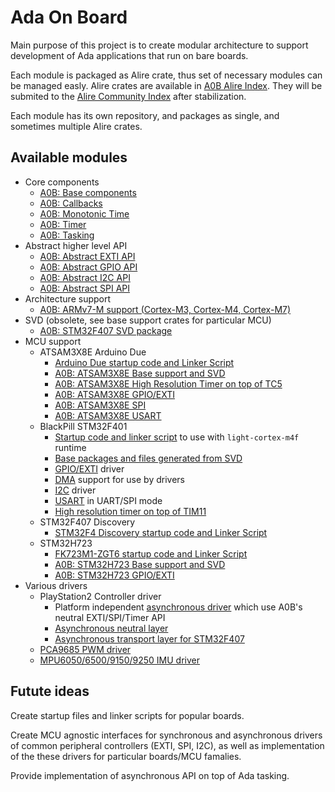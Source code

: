 # Ada On Board

Main purpose of this project is to create modular architecture to support
development of Ada applications that run on bare boards.

Each module is packaged as Alire crate, thus set of necessary modules can be managed easly. Alire crates are available in [A0B Alire Index](https://github.com/godunko/a0b-alire-index). They will be submited to the [Alire Community Index](https://github.com/alire-project/alire-index) after stabilization.

Each module has its own repository, and packages as single, and sometimes multiple Alire crates.

## Available modules

 * Core components
   * [A0B: Base components](https://github.com/godunko/a0b-base)
   * [A0B: Callbacks](https://github.com/godunko/a0b-callbacks)
   * [A0B: Monotonic Time](https://github.com/godunko/a0b-time)
   * [A0B: Timer](https://github.com/godunko/a0b-timer)
   * [A0B: Tasking](https://github.com/godunko/a0b-tasking)
 * Abstract higher level API
   * [A0B: Abstract EXTI API](https://github.com/godunko/a0b-exti)
   * [A0B: Abstract GPIO API](https://github.com/godunko/a0b-gpio)
   * [A0B: Abstract I2C API](https://github.com/godunko/a0b-i2c)
   * [A0B: Abstract SPI API](https://github.com/godunko/a0b-spi)
 * Architecture support
   * [A0B: ARMv7-M support (Cortex-M3, Cortex-M4, Cortex-M7)](https://github.com/godunko/a0b-armv7m)
 * SVD (obsolete, see base support crates for particular MCU)
   * [A0B: STM32F407 SVD package](https://github.com/godunko/a0b-svd-stm32f407)
 * MCU support
   * ATSAM3X8E Arduino Due
     * [Arduino Due startup code and Linker Script](https://github.com/godunko/light-startup)
     * [A0B: ATSAM3X8E Base support and SVD](https://github.com/godunko/a0b-atsam3x8e)
     * [A0B: ATSAM3X8E High Resolution Timer on top of TC5](https://github.com/godunko/a0b-atsam3x8e-tc5_timer)
     * [A0B: ATSAM3X8E GPIO/EXTI](https://github.com/godunko/a0b-atsam3x8e-gpio)
     * [A0B: ATSAM3X8E SPI](https://github.com/godunko/a0b-atsam3x8e-spi)
     * [A0B: ATSAM3X8E USART](https://github.com/godunko/a0b-atsam3x8e-usart)
   * BlackPill STM32F401
     * [Startup code and linker script](https://github.com/godunko/light-startup) to use with `light-cortex-m4f` runtime
     * [Base packages and files generated from SVD](https://github.com/godunko/a0b-stm32f401)
     * [GPIO/EXTI](https://github.com/godunko/a0b-stm32f401-gpio) driver
     * [DMA](https://github.com/godunko/a0b-stm32f401-dma) support for use by drivers
     * [I2C](https://github.com/godunko/a0b-stm32f401-i2c) driver
     * [USART](https://github.com/godunko/a0b-stm32f401-usart) in UART/SPI mode
     * [High resolution timer on top of TIM11](https://github.com/godunko/a0b-stm32f401-tim11_timer)
   * STM32F407 Discovery
     * [STM32F4 Discovery startup code and Linker Script](https://github.com/godunko/light-startup)
   * STM32H723
     * [FK723M1-ZGT6 startup code and Linker Script](https://github.com/godunko/light-startup)
     * [A0B: STM32H723 Base support and SVD](https://github.com/godunko/a0b-stm32h723)
     * [A0B: STM32H723 GPIO/EXTI](https://github.com/godunko/a0b-stm32h723-gpio)
 * Various drivers
   * PlayStation2 Controller driver
     * Platform independent [asynchronous driver](https://github.com/godunko/a0b-playstation2_controller) which use A0B's neutral EXTI/SPI/Timer API
     * [Asynchronous neutral layer](https://github.com/godunko/a0b-playstation2_controller-async)
     * [Asynchronous transport layer for STM32F407](https://github.com/godunko/a0b-playstation2_controller-async-stm32f407)
   * [PCA9685 PWM driver](https://github.com/godunko/a0b-pca9685)
   * [MPU6050/6500/9150/9250 IMU driver](https://github.com/godunko/a0b-mpuxxxx)

## Futute ideas

Create startup files and linker scripts for popular boards.

Create MCU agnostic interfaces for synchronous and asynchronous drivers of common peripheral controllers (EXTI, SPI, I2C), as well as implementation of the these drivers for particular boards/MCU famalies. 

Provide implementation of asynchronous API on top of Ada tasking.
